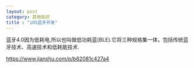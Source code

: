 ```yaml
---
layout: post
category: 其他知识
title : "iOS蓝牙开发"
---
```


蓝牙4.0因为低耗电,所以也叫做低功耗蓝(BLE).它将三种规格集一体，包括传统蓝牙技术、高速技术和低耗能技术.







https://www.jianshu.com/p/b62081c427a4